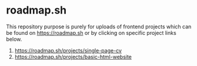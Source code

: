# roadmap.sh
This repository purpose is purely for uploads of frontend projects which can be found on https://roadmap.sh or by clicking on specific project links below.

1. https://roadmap.sh/projects/single-page-cv
2. https://roadmap.sh/projects/basic-html-website
